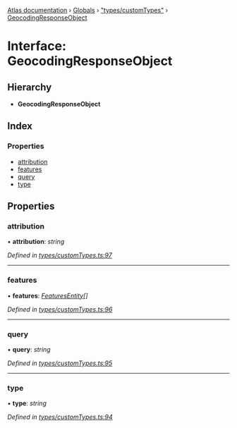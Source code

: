 [Atlas documentation](../README.md) › [Globals](../globals.md) › ["types/customTypes"](../modules/_types_customtypes_.md) › [GeocodingResponseObject](_types_customtypes_.geocodingresponseobject.md)

# Interface: GeocodingResponseObject

## Hierarchy

* **GeocodingResponseObject**

## Index

### Properties

* [attribution](_types_customtypes_.geocodingresponseobject.md#attribution)
* [features](_types_customtypes_.geocodingresponseobject.md#features)
* [query](_types_customtypes_.geocodingresponseobject.md#query)
* [type](_types_customtypes_.geocodingresponseobject.md#type)

## Properties

###  attribution

• **attribution**: *string*

*Defined in [types/customTypes.ts:97](https://github.com/chronark/atlas/blob/b422706/src/types/customTypes.ts#L97)*

___

###  features

• **features**: *[FeaturesEntity](_types_customtypes_.featuresentity.md)[]*

*Defined in [types/customTypes.ts:96](https://github.com/chronark/atlas/blob/b422706/src/types/customTypes.ts#L96)*

___

###  query

• **query**: *string*

*Defined in [types/customTypes.ts:95](https://github.com/chronark/atlas/blob/b422706/src/types/customTypes.ts#L95)*

___

###  type

• **type**: *string*

*Defined in [types/customTypes.ts:94](https://github.com/chronark/atlas/blob/b422706/src/types/customTypes.ts#L94)*
